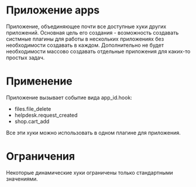 # Приложение apps
Приложение, объединяющее почти все доступные хуки других приложений. Основная цель его создания - возможность создавать систмные плагины для работы в нескольких приложениях без необходимости создавать в каждом. Дополнительно не будет необходимости массово создавать отдельные приложения для каких-то простых задач. 

# Применение
Приложение вызывает событие вида app_id.hook:
- files.file_delete
- helpdesk.request_created
- shop.cart_add

Все эти хуки можно использовать в одном плагине для приложения.

# Ограничения
Некоторые динамические хуки ограничены только стандартными значениями.
